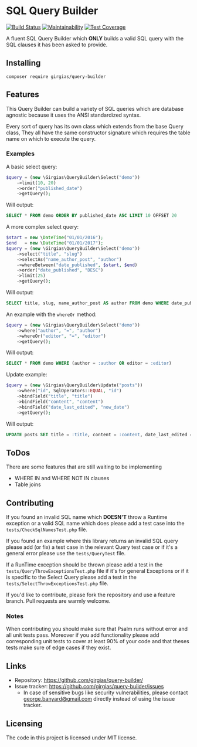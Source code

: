 # SQL Query Builder
[![Build Status](https://travis-ci.org/Girgias/query-builder.svg?branch=master)](https://travis-ci.org/Girgias/query-builder)
[![Maintainability](https://api.codeclimate.com/v1/badges/e804486b68df4080cead/maintainability)](https://codeclimate.com/github/Girgias/query-builder/maintainability)
[![Test Coverage](https://api.codeclimate.com/v1/badges/e804486b68df4080cead/test_coverage)](https://codeclimate.com/github/Girgias/query-builder/test_coverage)

A fluent SQL Query Builder which **ONLY** builds a valid SQL query with the SQL 
clauses it has been asked to provide.

## Installing

```shell
composer require girgias/query-builder
```

## Features

This Query Builder can build a variety of SQL queries which are database agnostic
because it uses the ANSI standardized syntax.

Every sort of query has its own class which extends from the base Query class,
They all have the same constructor signature which requires the table name 
on which to execute the query.

### Examples
A basic select query:
```php
$query = (new \Girgias\QueryBuilder\Select("demo"))
    ->limit(10, 20)
    ->order("published_date")
    ->getQuery();
```
Will output:
```sql
SELECT * FROM demo ORDER BY published_date ASC LIMIT 10 OFFSET 20
```

A more complex select query:
```php
$start = new \DateTime("01/01/2016");
$end   = new \DateTime("01/01/2017");
$query = (new \Girgias\QueryBuilder\Select("demo"))
    ->select("title", "slug")
    ->selectAs("name_author_post", "author")
    ->whereBetween("date_published", $start, $end)
    ->order("date_published", "DESC")
    ->limit(25)
    ->getQuery();
```

Will output:
```sql
SELECT title, slug, name_author_post AS author FROM demo WHERE date_published BETWEEN '2016-01-01 00:00:00' AND '2017-01-01 00:00:00' ORDER BY date_published DESC LIMIT 25
```

An example with the ``whereOr`` method:
```php
$query = (new \Girgias\QueryBuilder\Select("demo"))
    ->where("author", "=", "author")
    ->whereOr("editor", "=", "editor")
    ->getQuery();
```

Will output:
```sql
SELECT * FROM demo WHERE (author = :author OR editor = :editor)
```

Update example:
```php
$query = (new \Girgias\QueryBuilder\Update("posts"))
    ->where("id", SqlOperators::EQUAL, "id")
    ->bindField("title", "title")
    ->bindField("content", "content")
    ->bindField("date_last_edited", "now_date")
    ->getQuery();
```
Will output:
```sql
UPDATE posts SET title = :title, content = :content, date_last_edited = :now_date WHERE id = :id
```

## ToDos

There are some features that are still waiting to be implementing

* WHERE IN and WHERE NOT IN clauses
* Table joins

## Contributing

If you found an invalid SQL name which **DOESN'T** throw a Runtime exception
or a valid SQL name which does please add a test case into the 
``tests/CheckSqlNamesTest.php`` file.

If you found an example where this library returns an invalid SQL query
please add (or fix) a test case in the relevant Query test case or if it's
a general error please use the ``tests/QueryTest`` file.

If a RunTime exception should be thrown please add a test in the 
``tests/QueryThrowExceptionsTest.php`` file if it's for general Exceptions
or if it is specific to the Select Query please add a test in the
``tests/SelectThrowExceptionsTest.php`` file.

If you'd like to contribute, please fork the repository and use a feature
branch. Pull requests are warmly welcome.

### Notes
When contributing you should make sure that Psalm runs without error
and all unit tests pass.
Moreover if you add functionality please add corresponding unit tests to cover
at least 90% of your code and that theses tests make sure of edge cases if they exist.

## Links

- Repository: https://github.com/girgias/query-builder/
- Issue tracker: https://github.com/girgias/query-builder/issues
  - In case of sensitive bugs like security vulnerabilities, please contact
    george.banyard@gmail.com directly instead of using the issue tracker.


## Licensing

The code in this project is licensed under MIT license.

